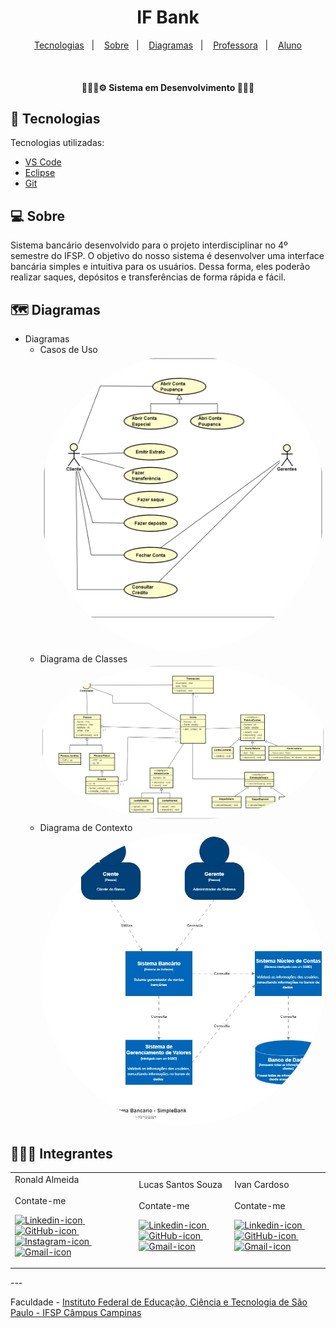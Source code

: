<h1 align="center">
    IF Bank
</h1>

<p align="center">
  <a href="#-tecnologias">Tecnologias</a>&nbsp;&nbsp;&nbsp;|&nbsp;&nbsp;&nbsp;
  <a href="#-sobre">Sobre</a>&nbsp;&nbsp;&nbsp;|&nbsp;&nbsp;&nbsp;
  <a href="#-diagramas">Diagramas</a>&nbsp;&nbsp;&nbsp;|&nbsp;&nbsp;&nbsp;
  <a href="#-professora">Professora</a>&nbsp;&nbsp;&nbsp;|&nbsp;&nbsp;&nbsp;
  <a href="#-alunos">Aluno</a>
</p>

<br>

<!-- <p align="center">
  <img alt="javascriptImage" title="javascriptImage" src="https://blog.cronapp.io/wp-content/uploads/2020/09/javascript-1.jpg" width="70%">
</p> -->

<h4 align="center">
   👷🏾‍♂️⚙️ Sistema em Desenvolvimento 👷🏾‍♂️
<h4>

## 🚀 Tecnologias

Tecnologias utilizadas:

- [VS Code](https://code.visualstudio.com/)
- [Eclipse](https://www.eclipse.org/)
- [Git](https://git-scm.com/)

## 💻 Sobre
Sistema bancário desenvolvido para o projeto interdisciplinar no 4º semestre do IFSP. O objetivo do nosso sistema é desenvolver uma interface bancária simples e intuitiva para os usuários. Dessa forma, eles poderão realizar saques, depósitos e transferências de forma rápida e fácil. 
    
## 🗺️ Diagramas  
- Diagramas
  - Casos de Uso
    <br><img src="https://github.com/Ronald785/if_banking/blob/main/img/IF_banking_casos_.png" width="500px;" alt="" style="border-radius:50%"/>
  - Diagrama de Classes
    <br><img src="https://github.com/Ronald785/if_banking/blob/main/img/IF_banking.png" width="500px;" alt="" style="border-radius:50%"/>
  - Diagrama de Contexto
    <br><img src="https://github.com/Ronald785/if_banking/blob/main/img/diagrama_contexto.jpeg" width="500px;" alt="" style="border-radius:50%"/>
 

## 👨🏽‍🎓 Integrantes
<table>
<tr>
    <td>  
        Ronald Almeida
        <br/>
        <img src="https://avatars.githubusercontent.com/u/65602274?v=4" width="100px;" alt="" style="border-radius:50%"/>
        <br/>
        Contate-me
        <p align="left">
            <a href="https://www.linkedin.com/in/ronald785/" target="_blank">
              <img src="https://image.flaticon.com/icons/png/512/174/174857.png" alt="Linkedin-icon" width="30" height="30"/>
            </a>
              &nbsp;
            <a href="https://github.com/Ronald785" target="_blank">
              <img src="https://image.flaticon.com/icons/png/512/25/25231.png" alt="GitHub-icon" width="30" height="30"/>
            </a>
              &nbsp;
            <a href="https://www.instagram.com/rndmateus/" target="_blank">
              <img src="https://upload.wikimedia.org/wikipedia/commons/thumb/e/e7/Instagram_logo_2016.svg/2048px-Instagram_logo_2016.svg.png" alt="Instagram-icon" width="30" height="30"/>   
            </a>
              &nbsp;
            <a href="mailto:ronaldmateus785@gmail.com" target="_blank">
              <img src="https://image.flaticon.com/icons/png/512/281/281769.png" alt="Gmail-icon" width="30" height="30"/>
            </a>
         </p>
    </td>
    <td>
        Lucas Santos Souza
        <br/>
        <img src="https://avatars.githubusercontent.com/u/62265013?v=4" width="100px;" alt="" style="border-radius:50%"/> 
        <br/>
        Contate-me
        <p align="left">
            <a href="https://www.linkedin.com/in/lucas-souza19/" target="_blank">
              <img src="https://image.flaticon.com/icons/png/512/174/174857.png" alt="Linkedin-icon" width="30" height="30"/>
            </a>
              &nbsp;
            <a href="https://github.com/lucas-souza19" target="_blank">
              <img src="https://image.flaticon.com/icons/png/512/25/25231.png" alt="GitHub-icon" width="30" height="30"/>
            </a>
            </a>
              &nbsp;
            <a href="mailto:lucassouzacps19@gmail.comm" target="_blank">
              <img src="https://image.flaticon.com/icons/png/512/281/281769.png" alt="Gmail-icon" width="30" height="30"/>
            </a>
         </p>
    </td>
    <td>    
        Ivan Cardoso
        <br/>
        <img src="https://avatars.githubusercontent.com/u/62209831?v=4" width="100px;" alt="" style="border-radius:50%"/> 
        <br/>
        Contate-me
        <p align="left">
            <a href="https://www.linkedin.com/in/ivan-cardoso-442691191/" target="_blank">
              <img src="https://image.flaticon.com/icons/png/512/174/174857.png" alt="Linkedin-icon" width="30" height="30"/>
            </a>
              &nbsp;
            <a href="https://github.com/coivan" target="_blank">
              <img src="https://image.flaticon.com/icons/png/512/25/25231.png" alt="GitHub-icon" width="30" height="30"/>
            </a>
              &nbsp;
            <a href="mailto:cardoso.ivan2012@gmail.com" target="_blank">
              <img src="https://image.flaticon.com/icons/png/512/281/281769.png" alt="Gmail-icon" width="30" height="30"/>
            </a>
         </p>
    </td>
</tr>
</table>
---

Faculdade - [Instituto Federal de Educação, Ciência e Tecnologia de São Paulo - IFSP Câmpus Campinas](https://portal.cmp.ifsp.edu.br/)
